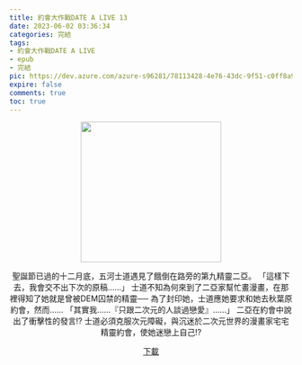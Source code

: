 ```yaml
---
title: 約會大作戰DATE A LIVE 13
date: 2023-06-02 03:36:34
categories: 完結
tags:
- 約會大作戰DATE A LIVE
- epub
- 完結
pic: https://dev.azure.com/azure-s96281/78113428-4e76-43dc-9f51-c0ff8a913055/_apis/git/repositories/a379171b-de46-4c10-9b0d-00da23959885/items?path=/Epub%20Cover/%E7%B4%84%E6%9C%83%E5%A4%A7%E4%BD%9C%E6%88%B0DATE%20A%20LIVE-13.jpg&versionDescriptor%5BversionOptions%5D=0&versionDescriptor%5BversionType%5D=0&versionDescriptor%5Bversion%5D=main&resolveLfs=true&%24format=octetStream&api-version=5.0
expire: false
comments: true
toc: true
---
```


<div style="text-align:center" class="kratos-post-content">

<img width="250px" src="https://dev.azure.com/azure-s96281/78113428-4e76-43dc-9f51-c0ff8a913055/_apis/git/repositories/a379171b-de46-4c10-9b0d-00da23959885/items?path=/Epub%20Cover/%E7%B4%84%E6%9C%83%E5%A4%A7%E4%BD%9C%E6%88%B0DATE%20A%20LIVE-13.jpg&versionDescriptor%5BversionOptions%5D=0&versionDescriptor%5BversionType%5D=0&versionDescriptor%5Bversion%5D=main&resolveLfs=true&%24format=octetStream&api-version=5.0">

<p>
聖誕節已過的十二月底，五河士道遇見了餓倒在路旁的第九精靈二亞。
「這樣下去，我會交不出下次的原稿……」
士道不知為何來到了二亞家幫忙畫漫畫，在那裡得知了她就是曾被DEM囚禁的精靈──
為了封印她，士道應她要求和她去秋葉原約會，然而……
「其實我……『只跟二次元的人談過戀愛』……」
二亞在約會中說出了衝擊性的發言!?
士道必須克服次元障礙，與沉迷於二次元世界的漫畫家宅宅精靈約會，使她迷戀上自己!?
</p>

<p>
<a href="https://epubdatabase.azurewebsites.net/EBOOKS/EPUB/完結/約會大作戰/本傳/DATE%20A%20LIVE%20%E7%B4%84%E6%9C%83%E5%A4%A7%E4%BD%9C%E6%88%B013%20%E5%89%B5%E4%BD%9C%E8%80%85%E4%BA%8C%E4%BA%9E.epub?download=1">下載</a>
</p>

</div>

